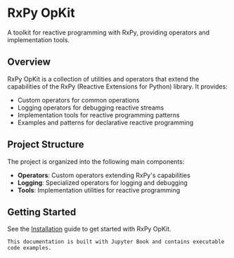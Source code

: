 # RxPy OpKit

A toolkit for reactive programming with RxPy, providing operators and implementation tools.

## Overview

RxPy OpKit is a collection of utilities and operators that extend the capabilities of the RxPy (Reactive Extensions for Python) library. It provides:

- Custom operators for common operations
- Logging operators for debugging reactive streams
- Implementation tools for reactive programming patterns
- Examples and patterns for declarative reactive programming

## Project Structure

The project is organized into the following main components:

- **Operators**: Custom operators extending RxPy's capabilities
- **Logging**: Specialized operators for logging and debugging
- **Tools**: Implementation utilities for reactive programming

## Getting Started

See the [Installation](getting_started/installation.md) guide to get started with RxPy OpKit.

```{note}
This documentation is built with Jupyter Book and contains executable code examples.
```
